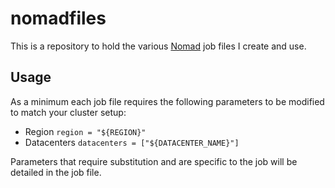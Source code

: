 # nomadfiles

This is a repository to hold the various [Nomad](https://www.nomadproject.io/) job files I create and use.

## Usage

As a minimum each job file requires the following parameters to be modified to match your cluster setup:
- Region ``` region = "${REGION}" ```
- Datacenters ``` datacenters = ["${DATACENTER_NAME}"] ```

Parameters that require substitution and are specific to the job will be detailed in the job file.
